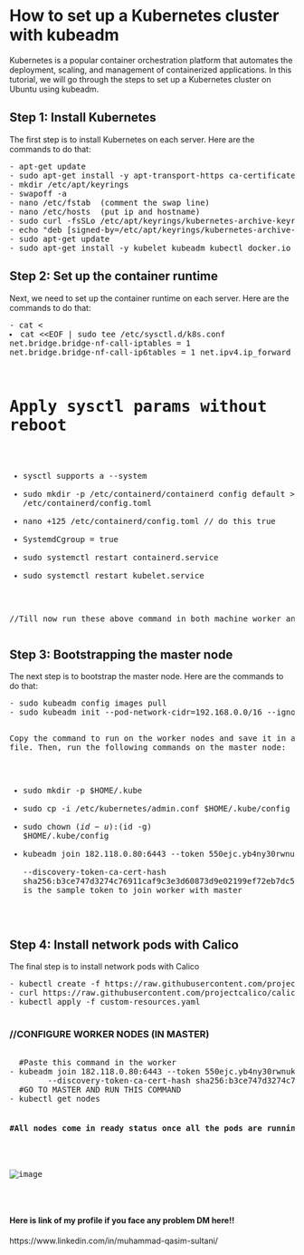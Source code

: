 <!DOCTYPE html>
<html>
<head>
</head>
<body>
<h1>How to set up a Kubernetes cluster with kubeadm</h1>
<p>Kubernetes is a popular container orchestration platform that automates the deployment, scaling, and management of containerized applications. In this tutorial, we will go through the steps to set up a Kubernetes cluster on Ubuntu using kubeadm.</p>
<h2>Step 1: Install Kubernetes</h2>
<p>The first step is to install Kubernetes on each server. Here are the commands to do that:</p>
<pre>
- apt-get update
- sudo apt-get install -y apt-transport-https ca-certificates curl
- mkdir /etc/apt/keyrings
- swapoff -a
- nano /etc/fstab  (comment the swap line)
- nano /etc/hosts  (put ip and hostname)
- sudo curl -fsSLo /etc/apt/keyrings/kubernetes-archive-keyring.gpg https://packages.cloud.google.com/apt/doc/apt-key.gpg
- echo "deb [signed-by=/etc/apt/keyrings/kubernetes-archive-keyring.gpg] https://apt.kubernetes.io/ kubernetes-xenial main" | sudo tee /etc/apt/sources.list.d/kubernetes.list
- sudo apt-get update
- sudo apt-get install -y kubelet kubeadm kubectl docker.io
</pre>

<h2>Step 2: Set up the container runtime</h2>
<p>Next, we need to set up the container runtime on each server. Here are the commands to do that:</p>
<pre>
- cat <<EOF | sudo tee /etc/modules-load.d/k8s.conf
overlay
br_netfilter
EOF 
- sudo modprobe overlay
- sudo modprobe br_netfilter
# sysctl params required by setup, params persist across reboots

- cat <<EOF | sudo tee /etc/sysctl.d/k8s.conf
net.bridge.bridge-nf-call-iptables  = 1
net.bridge.bridge-nf-call-ip6tables = 1
net.ipv4.ip_forward                 = 1
EOF

# Apply sysctl params without reboot
- sysctl supports a --system
- sudo mkdir -p /etc/containerd/containerd config default > /etc/containerd/config.toml
- nano +125 /etc/containerd/config.toml              // do this true
- SystemdCgroup = true
- sudo systemctl restart containerd.service
- sudo systemctl restart kubelet.service

//Till now run these above command in both machine worker and master
</pre>

<h2>Step 3: Bootstrapping the master node</h2>
<p>The next step is to bootstrap the master node. Here are the commands to do that:</p>
<pre>
- sudo kubeadm config images pull
- sudo kubeadm init --pod-network-cidr=192.168.0.0/16 --ignore-preflight-errors=all

Copy the command to run on the worker nodes and save it in a notepad file. Then, run the following commands on the master node:

- sudo mkdir -p $HOME/.kube
- sudo cp -i /etc/kubernetes/admin.conf $HOME/.kube/config
- sudo chown $(id -u):$(id -g) $HOME/.kube/config
- kubeadm join 182.118.0.80:6443 --token 550ejc.yb4ny30rwnuki \
        --discovery-token-ca-cert-hash sha256:b3ce747d3274c76911caf9c3e3d60873d9e02199ef72eb7dc50ac0ac      //this is the sample token to join worker with master 
</pre>

<h2>Step 4: Install network pods with Calico</h2>
<p>The final step is to install network pods with Calico
  <pre>
- kubectl create -f https://raw.githubusercontent.com/projectcalico/calico/v3.25.1/manifests/tigera-operator.yaml
- curl https://raw.githubusercontent.com/projectcalico/calico/v3.25.1/manifests/custom-resources.yaml -O
- kubectl apply -f custom-resources.yaml
  </pre>
  
<h3>  //CONFIGURE WORKER NODES (IN MASTER) </h3>
  <pre>   
  #Paste this command in the worker 
- kubeadm join 182.118.0.80:6443 --token 550ejc.yb4ny30rwnuki \
        --discovery-token-ca-cert-hash sha256:b3ce747d3274c76911caf9c3e3d60873d9e02199ef72eb7dc50ac0ac      
  #GO TO MASTER AND RUN THIS COMMAND
- kubectl get nodes

<h4>#All nodes come in ready status once all the pods are running sucessfully so wait till all the pods are came in running status </h4>

![image](https://github.com/QasimSultani/install-k8s-cluster-with-kubeadm-/assets/64696469/33e2244b-f4dc-46ce-b3a6-a22a59b1d8ce)

  </pre>

<h4>Here is link of my profile if you face any problem DM here!!</h4>
https://www.linkedin.com/in/muhammad-qasim-sultani/
